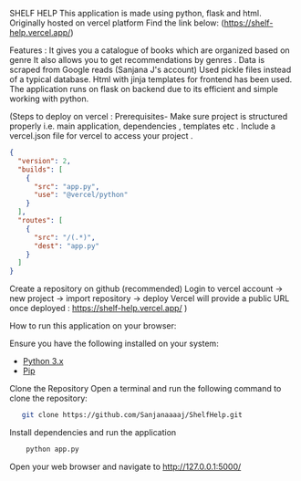 SHELF HELP
This application is made using python, flask and html. 
Originally hosted on vercel platform 
Find the link below:
(https://shelf-help.vercel.app/)

Features : 
It gives you a catalogue of books which are organized based on genre 
It also allows you to get recommendations by genres .
Data is scraped from Google reads (Sanjana J's account) 
Used pickle files instead of a typical database.
Html with jinja templates for frontend has been used.
The application runs on flask on backend due to its efficient and simple working with python. 


(Steps to deploy on vercel : 
Prerequisites- Make sure project is structured properly i.e. main application, dependencies , templates etc . 
Include a vercel.json file for vercel to access your project .
```json
{
  "version": 2,
  "builds": [
    {
      "src": "app.py",
      "use": "@vercel/python"
    }
  ],
  "routes": [
    {
      "src": "/(.*)",
      "dest": "app.py"
    }
  ]
}
```
Create a repository on github (recommended)
Login to vercel account -> new project -> import repository -> deploy
Vercel will provide a public URL once deployed : https://shelf-help.vercel.app/ )



How to run this application on your browser:

Ensure you have the following installed on your system:
- [Python 3.x](https://www.python.org/downloads/)
- [Pip](https://pip.pypa.io/en/stable/installation/)

Clone the Repository 
   Open a terminal and run the following command to clone the repository:
  ```bash
     git clone https://github.com/Sanjanaaaaj/ShelfHelp.git
  ```
Install dependencies and run the application 
``` python
    python app.py
```
Open your web browser and navigate to http://127.0.0.1:5000/




